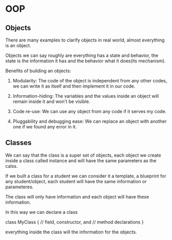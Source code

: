 # OOP

## Objects

There are many examples to clarify objects in real world, almost everything is an object.

Objects we can say roughly are everything has a state and behavior, the state is the information it has and the behavior what it does(its mechanism).


Benefits of building an objects:

1. Modularity: The code of the object is independent from any other codes, we can write it as itself and then implement it in our code.

2. Information-hiding: The variables and the values inside an object will remain inside it and won't be visible.

3. Code re-use: We can use any object from any code if it serves my code.

4. Pluggability and debugging ease: We can replace an object with another one if we found any error in it.

## Classes

We can say that the class is a super set of objects, each object we create inside a class called instance and will have the same parameters as the calss.

If we built a class for a student we can consider it a template, a blueprint for any student/object, each student will have the same information or parameteres.

The class will only have information and each object will have these information.

In this way we can declare a class

class MyClass {
    // field, constructor, and
    // method declarations
}

everything inside the class will the information for the objects.

